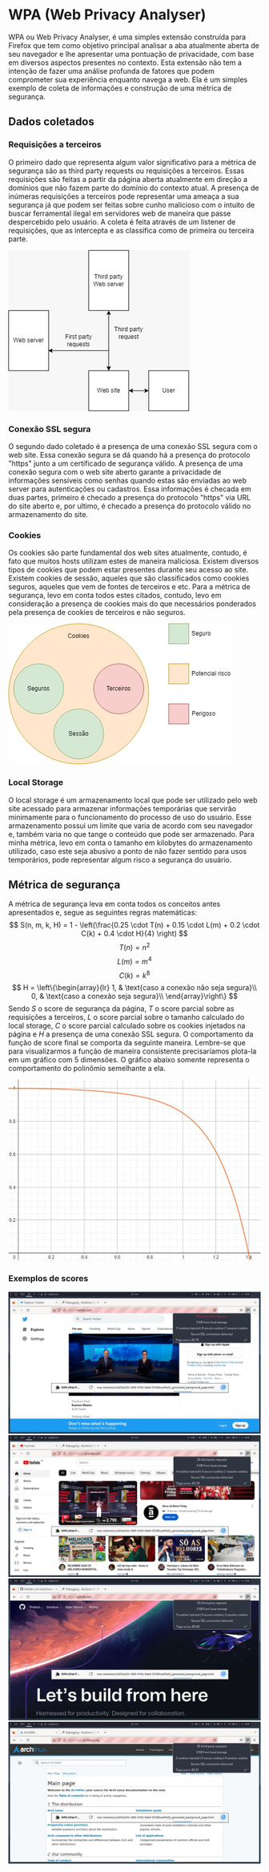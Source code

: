 ﻿# WPA (Web Privacy Analyser)

WPA ou Web Privacy Analyser, é uma simples extensão construída para Firefox que tem como objetivo principal analisar a aba atualmente aberta de seu navegador e lhe apresentar uma pontuação de privacidade, com base em diversos aspectos presentes no contexto.
Esta extensão não tem a intenção de fazer uma análise profunda de fatores que podem comprometer sua experiência enquanto navega a web. Ela é um simples exemplo de coleta de informações e construção de uma métrica de segurança.

## Dados coletados

### Requisições a terceiros
O primeiro dado que representa algum valor significativo para a métrica de segurança são as third party requests ou requisições a terceiros.
Essas requisições são feitas a partir da página aberta atualmente em direção a domínios que não fazem parte do domínio do contexto atual.
A presença de inúmeras requisições a terceiros pode representar uma ameaça a sua segurança já que podem ser feitas sobre cunho malicioso com o intuito de buscar ferramental ilegal em servidores web de maneira que passe despercebido pelo usuário.
A coleta é feita através de um listener de requisições, que as intercepta e as classifica como de primeira ou terceira parte.

![Diagrama 01](/images/diagram01.jpeg)

### Conexão SSL segura
O segundo dado coletado é a presença de uma conexão SSL segura com o web site. Essa conexão segura se dá quando há a presença do protocolo "https" junto a um certificado de segurança válido.
A presença de uma conexão segura com o web site aberto garante a privacidade de informações sensíveis como senhas quando estas são enviadas ao web server para autenticações ou cadastros.
Essa informações é checada em duas partes, primeiro é checado a presença do protocolo "https" via URL do site aberto e, por ultimo, é checado a presença do protocolo válido no armazenamento do site.

### Cookies
Os cookies são parte fundamental dos web sites atualmente, contudo, é fato que muitos hosts utilizam estes de maneira maliciosa.
Existem diversos tipos de cookies que podem estar presentes durante seu acesso ao site. Existem cookies de sessão, aqueles que são classificados como cookies seguros, aqueles que vem de fontes de terceiros e etc.
Para a métrica de segurança, levo em conta todos estes citados, contudo, levo em consideração a presença de cookies mais do que necessários ponderados pela presença de cookies de terceiros e não seguros.

![Diagrama 02](/images/diagram02.jpeg)

### Local Storage
O local storage é um armazenamento local que pode ser utilizado pelo web site acessado para armazenar informações temporárias que servirão minimamente para o funcionamento do processo de uso do usuário.
Esse armazenamento possui um limite que varia de acordo com seu navegador e, também varia no que tange o conteúdo que pode ser armazenado.
Para minha métrica, levo em conta o tamanho em kilobytes do armazenamento utilizado, caso este seja abusivo a ponto de não fazer sentido para usos temporários, pode representar algum risco a segurança do usuário.

## Métrica de segurança
A métrica de segurança leva em conta todos os conceitos antes apresentados e, segue as seguintes regras matemáticas:
$$ S(n, m, k, H) = 1 - \left(\frac{0.25 \cdot T(n) + 0.15 \cdot L(m) + 0.2 \cdot C(k) + 0.4 \cdot H}{4} \right) $$
$$ T(n) = n^2$$
$$ L(m) = m^4$$
$$ C(k) = k^8$$
$$
H = \left\{\begin{array}{lr}
        1, & \text{caso a conexão não seja segura}\\
        0, & \text{caso a conexão seja segura}\\
        \end{array}\right\}
$$
Sendo $S$ o score de segurança da página, $T$ o score parcial sobre as requisições a terceiros, $L$ o score parcial sobre o tamanho calculado do local storage, $C$ o score parcial calculado sobre os cookies injetados na página e $H$ a presença de uma conexão SSL segura.
O comportamento da função de score final se comporta da seguinte maneira. Lembre-se que para visualizarmos a função de maneira consistente precisaríamos plota-la em um gráfico com 5 dimensões. O gráfico abaixo somente representa o comportamento do polinômio semelhante a ela.

![Graph](/images/graph.jpeg)

### Exemplos de scores

![Example](/images/twitter.jpeg)
![Example](/images/youtube.jpeg)
![Example](/images/github.jpeg)
![Example](/images/arch.jpeg)



